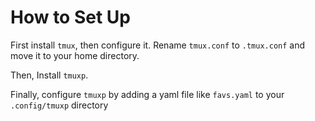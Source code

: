 # How to Set Up
First install `tmux`, then configure it. Rename `tmux.conf` to `.tmux.conf` and move it to your home directory.

Then, Install `tmuxp`.

Finally, configure `tmuxp` by adding a yaml file like `favs.yaml` to your `.config/tmuxp` directory
